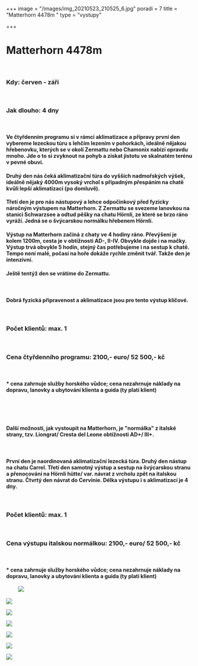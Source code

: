 +++
image = "/images/img_20210523_210525_6.jpg"
poradi = 7
title = "Matterhorn 4478m "
type = "vystupy"

+++
# **Matterhorn 4478m**

 &nbsp;
&nbsp;
### **Kdy:** červen - září
&nbsp;
### **Jak dlouho:** 4 dny
&nbsp;
#### Ve **čtyřdenním programu** si v rámci aklimatizace a přípravy první den vybereme lezeckou túru s lehčím lezením v pohorkách, ideálně nějakou hřebenovku, kterých se v okolí Zermattu nebo Chamonix nabízí opravdu mnoho. Jde o to si zvyknout na pohyb a získat jistotu ve skalnatém terénu v pevné obuvi.

#### Druhý den nás čeká aklimatizační túra do vyšších nadmořských výšek, ideálně nějaký 4000m vysoký vrchol s případným přespáním na chatě kvůli lepší aklimatizaci (po domluvě).

#### Třetí den je pro nás nástupový a lehce odpočinkový před fyzicky náročným výstupem na Matterhorn. Z Zermattu se svezeme lanovkou  na stanici Schwarzsee a odtud pěšky na chatu Hörnli, ze které se brzo ráno vyráží. Jedná se o švýcarskou normálku hřebenem Hörnli.


#### Výstup na Matterhorn začíná z chaty ve 4 hodiny ráno. Převýšení je kolem 1200m, cesta je v obtížnosti AD-, II-IV. Obvykle dojde i na mačky. Výstup trvá obvykle 5 hodin, stejný čas potřebujeme i na sestup k chatě. Tempo není malé, počasí na hoře dokáže rychle změnit tvář. Takže den je intenzivní.

#### Ještě tentýž den se vrátíme do Zermattu.

&nbsp; 

#### **Dobrá fyzická připravenost** a aklimatizace jsou pro tento výstup klíčové.

&nbsp;

### **Počet klientů:    max. 1**

&nbsp;

### **Cena čtyřdenního programu:    2100,- euro/ 52 500,- kč**

 

#### * cena zahrnuje služby horského vůdce; cena nezahrnuje náklady na dopravu, lanovky a ubytování klienta a guida (ty platí klient)

&nbsp;

 &nbsp;

#### Další možností, jak vystoupit na Matterhorn, je "normálka" z italské strany, tzv. **Liongrat/ Cresta del Leone** obtížnosti AD+/ III+.

&nbsp;

#### První den je naordinovaná aklimatizační lezecká túra. Druhý den nástup na chatu Carrel. Třetí den samotný výstup a sestup na švýcarskou stranu a přenocování na Hörnli hütte/ var. návrat z vrcholu zpět na italskou stranu. Čtvrtý den návrat do Cervinie. Délka výstupu i s aklimatizací je **4 dny**.

&nbsp;

### **Počet klientů: max. 1**

&nbsp;

### **Cena výstupu italskou normálkou:**    **2100,- euro/ 52 500,- kč**

 &nbsp;

#### * cena zahrnuje služby horského vůdce; cena nezahrnuje náklady na dopravu, lanovky a ubytování klienta a guida (ty platí klient)
&nbsp;
&nbsp;
&nbsp;
&nbsp;
![](/images/20220721_151055.jpg)

![](/images/img-20220722-wa0022.jpg)

![](/images/img-20220722-wa0041.jpg)

![](/images/20220722_072027.jpg)

![](/images/20220722_101408.jpg)

![](/images/20220722_101413.jpg)

![](/images/img-20220722-wa0029.jpg)